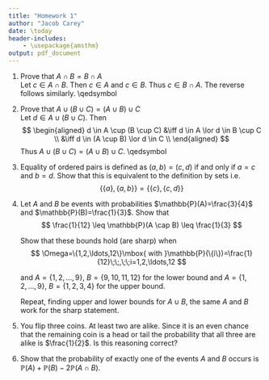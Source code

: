 ```yaml
---
title: "Homework 1"
author: "Jacob Carey"
date: \today
header-includes:
    - \usepackage{amsthm}
output: pdf_document
---
```


1. Prove that $A \cap B = B \cap A$  
    Let $c \in A \cap B$. Then $c \in A$ and $c \in B$. Thus $c \in B \cap A$. The reverse follows similarly. \qedsymbol
 
2. Prove that $A \cup (B \cup C)=(A \cup B) \cup C$  
    Let $d \in A \cup (B \cup C)$. Then
    $$
    \begin{aligned}
    d \in A \cup (B \cup C) &\iff d \in A \lor d \in B \cup C \\
    &\iff d \in (A \cup B) \lor d \in C \\
    \end{aligned}
    $$
    Thus $A \cup (B \cup C)=(A \cup B) \cup C$. \qedsymbol 

3. Equality of ordered pairs is defined as $(a,b)=(c,d)$ if and only if $a=c$ and $b=d$. Show that this is equivalent to the  definition  by sets i.e. 
    $$
    \{\{a\},\{a,b\}\} = \{\{c\},\{c,d\}\}
    $$

4. Let $A$ and $B$ be events with probabilities $\mathbb{P}(A)=\frac{3}{4}$ and $\mathbb{P}(B)=\frac{1}{3}$. Show that
    $$
    \frac{1}{12} \leq \mathbb{P}(A \cap B) \leq \frac{1}{3}
    $$
    
    Show that these bounds hold (are sharp) when
    $$
    \Omega=\{1,2,\ldots,12\}\mbox{ with }\mathbb{P}(\{i\})=\frac{1}{12}\;\;,\;\;i=1,2,\ldots,12
    $$
    
    and $A=\{1,2,\ldots,9\}$, $B=\{9,10,11,12\}$ for the lower bound and $A=\{1,2,\ldots,9\}$, $B=\{1,2,3,4\}$ for the upper bound.
    
    Repeat, finding upper and lower bounds for  $A \cup B$, the same $A$ and $B$ work for the sharp statement.

5. You flip three coins. At least two are alike. Since it is an even chance that the remaining coin is a head or tail the probability that all three are alike is $\frac{1}{2}$. Is this reasoning correct?

6. Show that the probability of exactly one of the events $A$ and $B$ occurs is $\mathbb{P}(A)+\mathbb{P}(B)-2\mathbb{P}(A \cap B)$.

